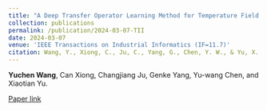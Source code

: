 ```yaml
---
title: "A Deep Transfer Operator Learning Method for Temperature Field Reconstruction in a Lithium-Ion Battery Pack"
collection: publications
permalink: /publication/2024-03-07-TII
date: 2024-03-07
venue: 'IEEE Transactions on Industrial Informatics (IF=11.7)'
citation: Wang, Y., Xiong, C., Ju, C., Yang, G., Chen, Y. W., & Yu, X. (2024). A Deep Transfer Operator Learning Method for Temperature Field Reconstruction in a Lithium-Ion Battery Pack. IEEE Transactions on Industrial Informatics.
---
```

**Yuchen Wang**, Can Xiong, Changjiang Ju, Genke Yang, Yu-wang Chen, and Xiaotian Yu.

[Paper link](https://ieeexplore.ieee.org/abstract/document/10462637)


